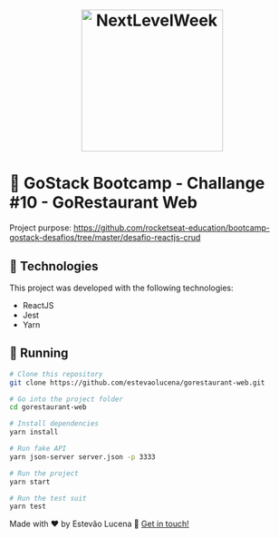 <h1 align="center">
    <img alt="NextLevelWeek" title="#NextLevelWeek" src="https://camo.githubusercontent.com/8c13dc2618dbd7f76d1d574350b98fdee1335ce5/68747470733a2f2f726f636b6574736561742d63646e2e73332d73612d656173742d312e616d617a6f6e6177732e636f6d2f626f6f7463616d702d6865616465722e706e67" width="250px" />
</h1>

# :ledger: GoStack Bootcamp - Challange #10 - GoRestaurant Web

Project purpose: https://github.com/rocketseat-education/bootcamp-gostack-desafios/tree/master/desafio-reactjs-crud

## :rocket: Technologies
This project was developed with the following technologies:
- ReactJS
- Jest
- Yarn

## :runner: Running

```bash
# Clone this repository
git clone https://github.com/estevaolucena/gorestaurant-web.git

# Go into the project folder
cd gorestaurant-web

# Install dependencies
yarn install

# Run fake API
yarn json-server server.json -p 3333

# Run the project
yarn start

# Run the test suit
yarn test
```


Made with ♥ by Estevão Lucena :wave: [Get in touch!](https://www.linkedin.com/in/estevaolucena/)
